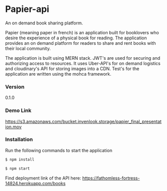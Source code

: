 # Papier-api
An on demand book sharing platform.

Papier (meaning paper in french) is an application built for booklovers who desire the experience of a physical book for reading. The application provides an on demand platform for readers to share and rent books with their local community. 

The application is built using MERN stack. JWT's are used for securing and authorizing access to resources. It uses Uber-API's for on demand logistics and cloudinary's API for storing images into a CDN. Test's for the application are written using the mohca framework.

### Version
0.1.0

### Demo Link
https://s3.amazonaws.com/bucket.invenlook.storage/papier_final_presentation.mov

### Installation

Run the following commands to start the application

```sh
$ npm install
```

```sh
$ npm start
```

Find deployment link of the API here: https://fathomless-fortress-14824.herokuapp.com/books



